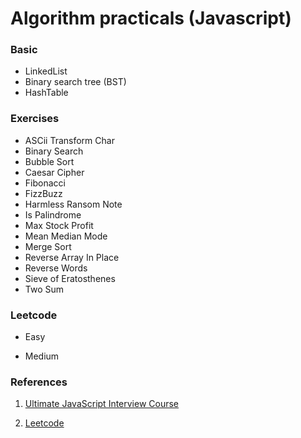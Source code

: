 # Algorithm practicals (Javascript)

### Basic

- LinkedList
- Binary search tree (BST)
- HashTable

### Exercises

- ASCii Transform Char
- Binary Search
- Bubble Sort
- Caesar Cipher
- Fibonacci
- FizzBuzz 
- Harmless Ransom Note
- Is Palindrome
- Max Stock Profit
- Mean Median Mode
- Merge Sort
- Reverse Array In Place
- Reverse Words
- Sieve of Eratosthenes
- Two Sum

### Leetcode

- Easy

- Medium

### References
1. [Ultimate JavaScript Interview Course](https://www.udemy.com/course/ultimate-javascript-interview-course/)

2. [Leetcode](https://leetcode.com/)

